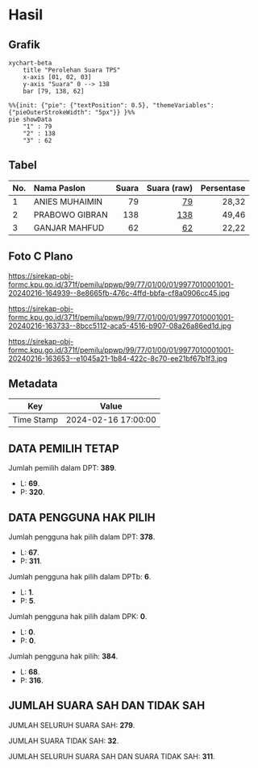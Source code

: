 # Hasil

## Grafik

```mermaid
xychart-beta
    title "Perolehan Suara TPS"
    x-axis [01, 02, 03]
    y-axis "Suara" 0 --> 138
    bar [79, 138, 62]
```

```mermaid
%%{init: {"pie": {"textPosition": 0.5}, "themeVariables": {"pieOuterStrokeWidth": "5px"}} }%%
pie showData
    "1" : 79
    "2" : 138
    "3" : 62
```

## Tabel

| No. | Nama Paslon    | Suara | Suara (raw) | Persentase |
|:--- |:-------------- | -----:| -----------:| ----------:|
| 1   | ANIES MUHAIMIN | 79    | [79][p-1]   | 28,32      |
| 2   | PRABOWO GIBRAN | 138   | [138][p-2]  | 49,46      |
| 3   | GANJAR MAHFUD  | 62    | [62][p-3]   | 22,22      |


[p-1]: https://github.com/gigit-pemilu/pemilu-2024-99-luar-negeri/blob/main/pilpres/hitung-suara/sub/99-luar-negeri/sub/77-mumbai-india/sub/01-mumbai-india/sub/0001-mumbai-india/sub/001-pos-001/sub/paslon-1.txt
[p-2]: https://github.com/gigit-pemilu/pemilu-2024-99-luar-negeri/blob/main/pilpres/hitung-suara/sub/99-luar-negeri/sub/77-mumbai-india/sub/01-mumbai-india/sub/0001-mumbai-india/sub/001-pos-001/sub/paslon-2.txt
[p-3]: https://github.com/gigit-pemilu/pemilu-2024-99-luar-negeri/blob/main/pilpres/hitung-suara/sub/99-luar-negeri/sub/77-mumbai-india/sub/01-mumbai-india/sub/0001-mumbai-india/sub/001-pos-001/sub/paslon-3.txt

## Foto C Plano

https://sirekap-obj-formc.kpu.go.id/371f/pemilu/ppwp/99/77/01/00/01/9977010001001-20240216-164939--8e8665fb-476c-4ffd-bbfa-cf8a0906cc45.jpg

https://sirekap-obj-formc.kpu.go.id/371f/pemilu/ppwp/99/77/01/00/01/9977010001001-20240216-163733--8bcc5112-aca5-4516-b907-08a26a86ed1d.jpg

https://sirekap-obj-formc.kpu.go.id/371f/pemilu/ppwp/99/77/01/00/01/9977010001001-20240216-163653--e1045a21-1b84-422c-8c70-ee21bf67b1f3.jpg


## Metadata

| Key        | Value               |
| ---------- | ------------------- |
| Time Stamp | 2024-02-16 17:00:00 |


## DATA PEMILIH TETAP

Jumlah pemilih dalam DPT: **389**.
 * L: **69**.
 * P: **320**.

## DATA PENGGUNA HAK PILIH

Jumlah pengguna hak pilih dalam DPT: **378**.
 * L: **67**.
 * P: **311**.

Jumlah pengguna hak pilih dalam DPTb: **6**.
 * L: **1**.
 * P: **5**.

Jumlah pengguna hak pilih dalam DPK: **0**.
 * L: **0**.
 * P: **0**.

Jumlah pengguna hak pilih: **384**.
 * L: **68**.
 * P: **316**.

## JUMLAH SUARA SAH DAN TIDAK SAH

JUMLAH SELURUH SUARA SAH: **279**.

JUMLAH SUARA TIDAK SAH: **32**.

JUMLAH SELURUH SUARA SAH DAN SUARA TIDAK SAH: **311**.


